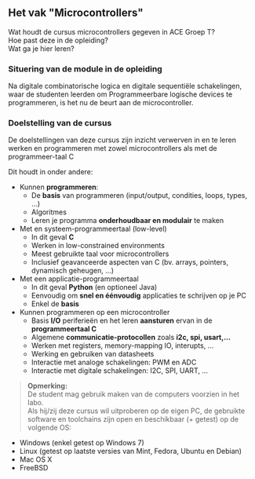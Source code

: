 ## Het vak "Microcontrollers"

Wat houdt de cursus microcontrollers gegeven in ACE Groep T?  
Hoe past deze in de opleiding?  
Wat ga je hier leren?  

### Situering van de module in de opleiding
Na digitale combinatorische logica en digitale sequentiële schakelingen, waar de studenten leerden om Programmeerbare logische devices te programmeren, is het nu de beurt aan de microcontroller.  

### Doelstelling van de cursus

De doelstellingen van deze cursus zijn inzicht verwerven in en te leren werken en programmeren met zowel microcontrollers als met de programmeer-taal C  

Dit houdt in onder andere:

* Kunnen **programmeren**:
  * De **basis** van programmeren (input/output, condities, loops, types, ...)
  * Algoritmes
  * Leren je programma **onderhoudbaar en modulair** te maken
* Met en systeem-programmeertaal (low-level)
  * In dit geval **C**
  * Werken in low-constrained environments
  * Meest gebruikte taal voor microcontrollers
  * Inclusief geavanceerde aspecten van C (bv. arrays, pointers, dynamisch geheugen, ...)
* Met een applicatie-programmeertaal
  * In dit geval **Python** (en optioneel Java)
  * Eenvoudig om **snel en éénvoudig** applicaties te schrijven op je PC
  * Enkel de **basis**
* Kunnen programmeren op een microcontroller
  * Basis **I/O** periferieën en het leren **aansturen** ervan in de **programmeertaal C**
  * Algemene **communicatie-protocollen** zoals **i2c, spi, usart,...**
  * Werken met registers, memory-mapping IO, interupts, ...
  * Werking en gebruiken van datasheets
  * Interactie met analoge schakelingen: PWM en ADC
  * Interactie met digitale schakelingen: I2C, SPI, UART, ...

> **Opmerking:**  
> De student mag gebruik maken van de computers voorzien in het labo.  
Als hij/zij deze cursus wil uitproberen op de eigen PC, de gebruikte software en toolchains zijn open en beschikbaar (+ getest) op de volgende OS:
>
* Windows (enkel getest op Windows 7)
* Linux (getest op laatste versies van Mint, Fedora, Ubuntu en Debian)
* Mac OS X
* FreeBSD
